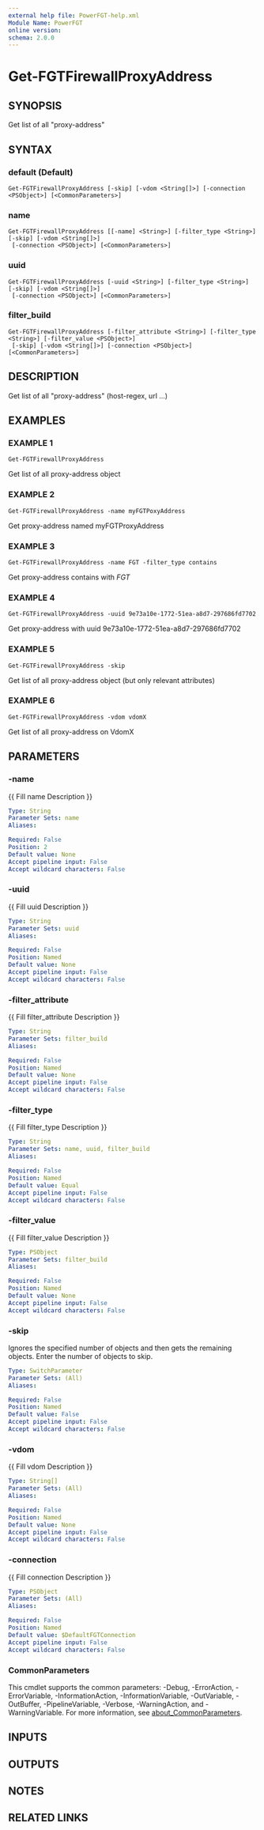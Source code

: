 ```yaml
---
external help file: PowerFGT-help.xml
Module Name: PowerFGT
online version:
schema: 2.0.0
---
```


# Get-FGTFirewallProxyAddress

## SYNOPSIS
Get list of all "proxy-address"

## SYNTAX

### default (Default)
```
Get-FGTFirewallProxyAddress [-skip] [-vdom <String[]>] [-connection <PSObject>] [<CommonParameters>]
```

### name
```
Get-FGTFirewallProxyAddress [[-name] <String>] [-filter_type <String>] [-skip] [-vdom <String[]>]
 [-connection <PSObject>] [<CommonParameters>]
```

### uuid
```
Get-FGTFirewallProxyAddress [-uuid <String>] [-filter_type <String>] [-skip] [-vdom <String[]>]
 [-connection <PSObject>] [<CommonParameters>]
```

### filter_build
```
Get-FGTFirewallProxyAddress [-filter_attribute <String>] [-filter_type <String>] [-filter_value <PSObject>]
 [-skip] [-vdom <String[]>] [-connection <PSObject>] [<CommonParameters>]
```

## DESCRIPTION
Get list of all "proxy-address" (host-regex, url ...)

## EXAMPLES

### EXAMPLE 1
```
Get-FGTFirewallProxyAddress
```

Get list of all proxy-address object

### EXAMPLE 2
```
Get-FGTFirewallProxyAddress -name myFGTPoxyAddress
```

Get proxy-address named myFGTProxyAddress

### EXAMPLE 3
```
Get-FGTFirewallProxyAddress -name FGT -filter_type contains
```

Get proxy-address contains with *FGT*

### EXAMPLE 4
```
Get-FGTFirewallProxyAddress -uuid 9e73a10e-1772-51ea-a8d7-297686fd7702
```

Get proxy-address with uuid 9e73a10e-1772-51ea-a8d7-297686fd7702

### EXAMPLE 5
```
Get-FGTFirewallProxyAddress -skip
```

Get list of all proxy-address object (but only relevant attributes)

### EXAMPLE 6
```
Get-FGTFirewallProxyAddress -vdom vdomX
```

Get list of all proxy-address on VdomX

## PARAMETERS

### -name
{{ Fill name Description }}

```yaml
Type: String
Parameter Sets: name
Aliases:

Required: False
Position: 2
Default value: None
Accept pipeline input: False
Accept wildcard characters: False
```

### -uuid
{{ Fill uuid Description }}

```yaml
Type: String
Parameter Sets: uuid
Aliases:

Required: False
Position: Named
Default value: None
Accept pipeline input: False
Accept wildcard characters: False
```

### -filter_attribute
{{ Fill filter_attribute Description }}

```yaml
Type: String
Parameter Sets: filter_build
Aliases:

Required: False
Position: Named
Default value: None
Accept pipeline input: False
Accept wildcard characters: False
```

### -filter_type
{{ Fill filter_type Description }}

```yaml
Type: String
Parameter Sets: name, uuid, filter_build
Aliases:

Required: False
Position: Named
Default value: Equal
Accept pipeline input: False
Accept wildcard characters: False
```

### -filter_value
{{ Fill filter_value Description }}

```yaml
Type: PSObject
Parameter Sets: filter_build
Aliases:

Required: False
Position: Named
Default value: None
Accept pipeline input: False
Accept wildcard characters: False
```

### -skip
Ignores the specified number of objects and then gets the remaining objects.
Enter the number of objects to skip.

```yaml
Type: SwitchParameter
Parameter Sets: (All)
Aliases:

Required: False
Position: Named
Default value: False
Accept pipeline input: False
Accept wildcard characters: False
```

### -vdom
{{ Fill vdom Description }}

```yaml
Type: String[]
Parameter Sets: (All)
Aliases:

Required: False
Position: Named
Default value: None
Accept pipeline input: False
Accept wildcard characters: False
```

### -connection
{{ Fill connection Description }}

```yaml
Type: PSObject
Parameter Sets: (All)
Aliases:

Required: False
Position: Named
Default value: $DefaultFGTConnection
Accept pipeline input: False
Accept wildcard characters: False
```

### CommonParameters
This cmdlet supports the common parameters: -Debug, -ErrorAction, -ErrorVariable, -InformationAction, -InformationVariable, -OutVariable, -OutBuffer, -PipelineVariable, -Verbose, -WarningAction, and -WarningVariable. For more information, see [about_CommonParameters](http://go.microsoft.com/fwlink/?LinkID=113216).

## INPUTS

## OUTPUTS

## NOTES

## RELATED LINKS
